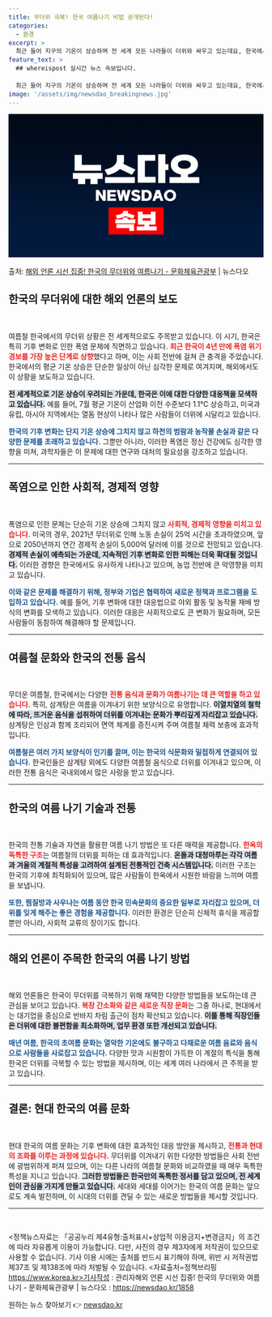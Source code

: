 ```yaml
---
title: 무더위 극복! 한국 여름나기 비법 공개된다!
categories:
  - 환경
excerpt: >
  최근 들어 지구의 기온이 상승하며 전 세계 모든 나라들이 더위와 싸우고 있는데요, 한국에서는 어떤지 외신과 …
feature_text: >
  ## whereispost 실시간 뉴스 속보입니다.

  최근 들어 지구의 기온이 상승하며 전 세계 모든 나라들이 더위와 싸우고 있는데요, 한국에서는 어떤지 외신과 …
image: '/assets/img/newsdao_breakingnews.jpg'
---
```


![뉴스다오 속보](/assets/img/newsdao_breakingnews.jpg)

<p>출처: <a href="https://newsdao.kr/1858" rel="dofollow">해외 언론 시선 집중! 한국의 무더위와 여름나기 - 문화체육관광부</a> | 뉴스다오</p>

<h2 data-ke-size="size26">한국의 무더위에 대한 해외 언론의 보도</h2>

<p data-ke-size="size16">&nbsp;</p>

여름철 한국에서의 무더위 상황은 전 세계적으로도 주목받고 있습니다. 이 시기, 한국은 특히 기후 변화로 인한 폭염 문제에 직면하고 있습니다. <b><span style="color: #ee2323;">최근 한국이 4년 만에 폭염 위기 경보를 가장 높은 단계로 상향</span></b>했다고 하며, 이는 사회 전반에 걸쳐 큰 충격을 주었습니다. 한국에서의 평균 기온 상승은 단순한 일상이 아닌 심각한 문제로 여겨지며, 해외에서도 이 상황을 보도하고 있습니다. 

<b><span style="background-color: #21538527;">전 세계적으로 기온 상승이 우려되는 가운데, 한국은 이에 대한 다양한 대응책을 모색하고 있습니다.</span></b> 예를 들어, 7월 평균 기온이 산업화 이전 수준보다 1.1℃ 상승하고, 미국과 유럽, 아시아 지역에서는 열돔 현상이 나타나 많은 사람들이 더위에 시달리고 있습니다. 

<b><span style="color: #1a5490;">한국의 기후 변화는 단지 기온 상승에 그치지 않고 하천의 범람과 농작물 손실과 같은 다양한 문제를 초래하고 있습니다.</span></b> 그뿐만 아니라, 이러한 폭염은 정신 건강에도 심각한 영향을 미쳐, 과학자들은 이 문제에 대한 연구와 대처의 필요성을 강조하고 있습니다. 

<hr>

<h2 data-ke-size="size26">폭염으로 인한 사회적, 경제적 영향</h2>

<p data-ke-size="size16">&nbsp;</p>

폭염으로 인한 문제는 단순히 기온 상승에 그치지 않고 <b><span style="color: #ee2323;">사회적, 경제적 영향을 미치고 있습니다.</span></b> 미국의 경우, 2021년 무더위로 인해 노동 손실이 25억 시간을 초과하였으며, 앞으로 2050년까지 연간 경제적 손실이 5,000억 달러에 이를 것으로 전망되고 있습니다. <b><span style="background-color: #21538527;">경제적 손실이 예측되는 가운데, 지속적인 기후 변화로 인한 피해는 더욱 확대될 것입니다.</span></b> 이러한 경향은 한국에서도 유사하게 나타나고 있으며, 농업 전반에 큰 악영향을 미치고 있습니다.

<b><span style="color: #1a5490;">이와 같은 문제를 해결하기 위해, 정부와 기업은 협력하여 새로운 정책과 프로그램을 도입하고 있습니다.</span></b> 예를 들어, 기후 변화에 대한 대응법으로 야외 활동 및 농작물 재배 방식의 변화를 모색하고 있습니다. 이러한 대응은 사회적으로도 큰 변화가 필요하며, 모든 사람들이 동참하여 해결해야 할 문제입니다.

<hr>

<h2 data-ke-size="size26">여름철 문화와 한국의 전통 음식</h2>

<p data-ke-size="size16">&nbsp;</p>

무더운 여름철, 한국에서는 다양한 <b><span style="color: #ee2323;">전통 음식과 문화가 여름나기는 데 큰 역할을 하고 있습니다.</span></b> 특히, 삼계탕은 여름을 이겨내기 위한 보양식으로 유명합니다. <b><span style="background-color: #21538527;">이열치열의 철학에 따라, 뜨거운 음식을 섭취하여 더위를 이겨내는 문화가 뿌리깊게 자리잡고 있습니다.</span></b> 삼계탕은 인삼과 함께 조리되어 면역 체계를 증진시켜 주며 여름철 체력 보충에 효과적입니다. 

<b><span style="color: #1a5490;">여름철은 여러 가지 보양식이 인기를 끌며, 이는 한국의 식문화와 밀접하게 연결되어 있습니다.</span></b> 한국인들은 삼계탕 외에도 다양한 여름철 음식으로 더위를 이겨내고 있으며, 이러한 전통 음식은 국내외에서 많은 사랑을 받고 있습니다.

<hr>

<h2 data-ke-size="size26">한국의 여름 나기 기술과 전통</h2>

<p data-ke-size="size16">&nbsp;</p>

한국의 전통 기술과 자연을 활용한 여름 나기 방법은 또 다른 매력을 제공합니다. <b><span style="color: #ee2323;">한옥의 독특한 구조</span></b>는 여름철의 더위를 피하는 데 효과적입니다. <b><span style="background-color: #21538527;">온돌과 대청마루는 각각 여름과 겨울의 계절적 특성을 고려하여 설계된 전통적인 건축 시스템입니다.</span></b> 이러한 구조는 한국의 기후에 최적화되어 있으며, 많은 사람들이 한옥에서 시원한 바람을 느끼며 여름을 보냅니다.

<b><span style="color: #1a5490;">또한, 찜질방과 사우나는 여름 동안 한국 민속문화의 중요한 일부로 자리잡고 있으며, 더위를 잊게 해주는 좋은 경험을 제공합니다.</span></b> 이러한 환경은 단순히 신체적 휴식을 제공할 뿐만 아니라, 사회적 교류의 장이기도 합니다.

<hr>

<h2 data-ke-size="size26">해외 언론이 주목한 한국의 여름 나기 방법</h2>

<p data-ke-size="size16">&nbsp;</p>

해외 언론들은 한국이 무더위를 극복하기 위해 채택한 다양한 방법들을 보도하는데 큰 관심을 보이고 있습니다. <b><span style="color: #ee2323;">복장 간소화와 같은 새로운 직장 문화</span></b>는 그중 하나로, 현대에서는 대기업을 중심으로 반바지 차림 출근이 점차 확산되고 있습니다. <b><span style="background-color: #21538527;">이를 통해 직장인들은 더위에 대한 불편함을 최소화하며, 업무 환경 또한 개선되고 있습니다.</span></b>

<b><span style="color: #1a5490;">매년 여름, 한국의 초여름 문화는 열악한 기온에도 불구하고 다채로운 여름 음료와 음식으로 사람들을 사로잡고 있습니다.</span></b>  다양한 맛과 시원함이 가득한 이 계절의 특식을 통해 한국은 더위를 극복할 수 있는 방법을 제시하며, 이는 세계 여러 나라에서 큰 주목을 받고 있습니다.

<hr>

<h2 data-ke-size="size26">결론: 현대 한국의 여름 문화</h2>

<p data-ke-size="size16">&nbsp;</p>

현대 한국의 여름 문화는 기후 변화에 대한 효과적인 대응 방안을 제시하고, <b><span style="color: #ee2323;">전통과 현대의 조화를 이루는 과정에 있습니다.</span></b> 무더위를 이겨내기 위한 다양한 방법들은 사회 전반에 광범위하게 퍼져 있으며, 이는 다른 나라의 여름철 문화와 비교하였을 때 매우 독특한 특성을 지니고 있습니다. <b><span style="background-color: #21538527;">그러한 방법들은 한국만의 독특한 정서를 담고 있으며, 전 세계인이 관심을 가지게 만들고 있습니다.</span></b> 세대와 세대를 이어가는 한국의 여름 문화는 앞으로도 계속 발전하며, 이 시대의 더위를 견딜 수 있는 새로운 방법들을 제시할 것입니다.

<hr>

<p data-ke-size="size16">&nbsp;</p>

<정책뉴스자료는 「공공누리 제4유형:출처표시+상업적 이용금지+변경금지」의 조건에 따라 자유롭게 이용이 가능합니다. 다만, 사진의 경우 제3자에게 저작권이 있으므로 사용할 수 없습니다. 기사 이용 시에는 출처를 반드시 표기해야 하며, 위반 시 저작권법 제37조 및 제138조에 따라 처벌될 수 있습니다. <자료출처=정책브리핑 https://www.korea.kr>기사작성 : 관리자해외 언론 시선 집중! 한국의 무더위와 여름나기 - 문화체육관광부 | 뉴스다오 : https://newsdao.kr/1858 

원하는 뉴스 찾아보기 👉 <a href="https://newsdao.kr" rel="dofollow">newsdao.kr</a>



